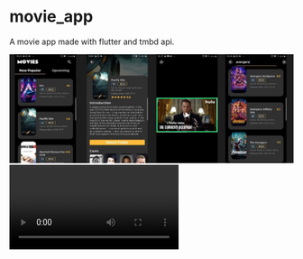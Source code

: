 # movie_app

A movie app made with flutter and tmbd api.

![](assets/images/app_banner.jpg)
![](assets/images/app_video.mp4)

